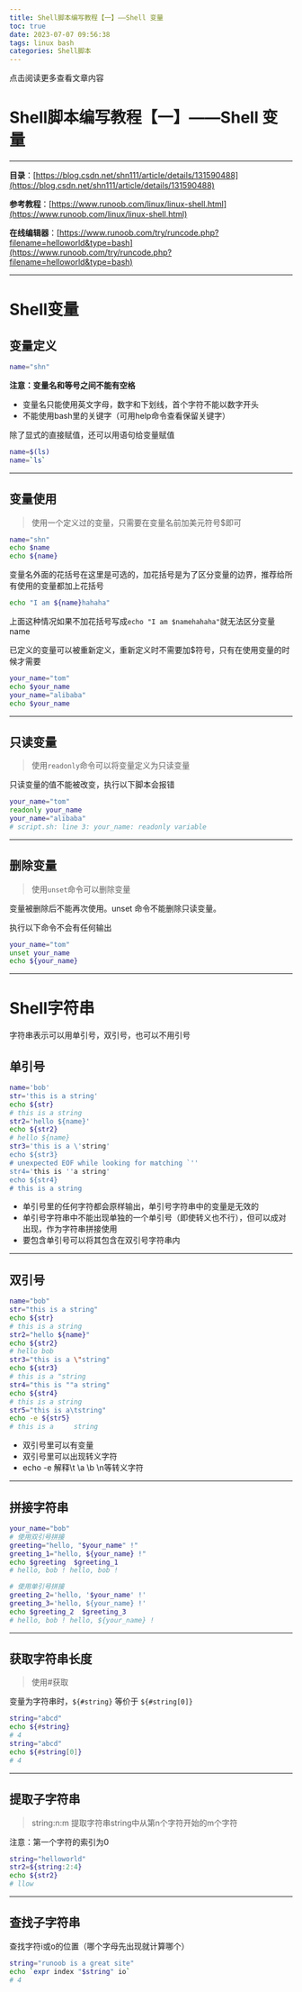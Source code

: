 ```yaml
---
title: Shell脚本编写教程【一】——Shell 变量
toc: true
date: 2023-07-07 09:56:38
tags: linux bash
categories: Shell脚本
---
```


​​点击阅读更多查看文章内容<!--more-->

# Shell脚本编写教程【一】——Shell 变量
---
**目录**：[https://blog.csdn.net/shn111/article/details/131590488](https://blog.csdn.net/shn111/article/details/131590488)

**参考教程**：[https://www.runoob.com/linux/linux-shell.html](https://www.runoob.com/linux/linux-shell.html)

**在线编辑器**：[https://www.runoob.com/try/runcode.php?filename=helloworld&type=bash](https://www.runoob.com/try/runcode.php?filename=helloworld&type=bash)

---
# Shell变量
## 变量定义

```bash
name="shn"
```
**注意：变量名和等号之间不能有空格**
- 变量名只能使用英文字母，数字和下划线，首个字符不能以数字开头
- 不能使用bash里的关键字（可用help命令查看保留关键字）

除了显式的直接赋值，还可以用语句给变量赋值
```bash
name=$(ls)
name=`ls`
```
---
## 变量使用
>使用一个定义过的变量，只需要在变量名前加美元符号$即可

```bash
name="shn"
echo $name	
echo ${name}
```
变量名外面的花括号在这里是可选的，加花括号是为了区分变量的边界，推荐给所有使用的变量都加上花括号

```bash
echo "I am ${name}hahaha"
```
上面这种情况如果不加花括号写成`echo "I am $namehahaha"`就无法区分变量name

已定义的变量可以被重新定义，重新定义时不需要加$符号，只有在使用变量的时候才需要

```bash
your_name="tom"
echo $your_name
your_name="alibaba"
echo $your_name
```
---
## 只读变量
>使用`readonly`命令可以将变量定义为只读变量

只读变量的值不能被改变，执行以下脚本会报错

```bash
your_name="tom"
readonly your_name
your_name="alibaba"
# script.sh: line 3: your_name: readonly variable
```
---
## 删除变量
> 使用`unset`命令可以删除变量

变量被删除后不能再次使用。unset 命令不能删除只读变量。

执行以下命令不会有任何输出
```bash
your_name="tom"
unset your_name
echo ${your_name}
```
---
# Shell字符串
字符串表示可以用单引号，双引号，也可以不用引号
## 单引号

```bash
name='bob'
str='this is a string'
echo ${str}
# this is a string
str2='hello ${name}'
echo ${str2}
# hello ${name}
str3='this is a \'string'
echo ${str3}
# unexpected EOF while looking for matching `''
str4='this is ''a string'
echo ${str4}
# this is a string
```
- 单引号里的任何字符都会原样输出，单引号字符串中的变量是无效的
- 单引号字符串中不能出现单独的一个单引号（即使转义也不行），但可以成对出现，作为字符串拼接使用
- 要包含单引号可以将其包含在双引号字符串内
---
## 双引号

```bash
name="bob"
str="this is a string"
echo ${str}
# this is a string
str2="hello ${name}"
echo ${str2}
# hello bob
str3="this is a \"string"
echo ${str3}
# this is a "string
str4="this is ""a string"
echo ${str4}
# this is a string
str5="this is a\tstring"
echo -e ${str5}
# this is a		string
```
- 双引号里可以有变量
- 双引号里可以出现转义字符
- echo -e 解释\t \a \b \n等转义字符

---
## 拼接字符串
```bash
your_name="bob"
# 使用双引号拼接
greeting="hello, "$your_name" !"
greeting_1="hello, ${your_name} !"
echo $greeting  $greeting_1
# hello, bob ! hello, bob !

# 使用单引号拼接
greeting_2='hello, '$your_name' !'
greeting_3='hello, ${your_name} !'
echo $greeting_2  $greeting_3
# hello, bob ! hello, ${your_name} !
```
---

## 获取字符串长度
>使用#获取

变量为字符串时，`${#string}` 等价于 `${#string[0]}`

```bash
string="abcd"
echo ${#string}
# 4
string="abcd"
echo ${#string[0]}   
# 4
```
---
## 提取子字符串
>string:n:m
>提取字符串string中从第n个字符开始的m个字符

注意：第一个字符的索引为0
```bash
string="helloworld"
str2=${string:2:4}
echo ${str2}
# llow
```
---
## 查找子字符串
查找字符i或o的位置（哪个字母先出现就计算哪个）
```bash
string="runoob is a great site"
echo `expr index "$string" io`
# 4
```
